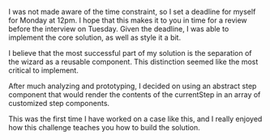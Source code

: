 

I was not made aware of the time constraint, so I set a deadline for myself for Monday at 12pm.  I hope that this makes it to you in time for a review before the interview on Tuesday.  Given the deadline, I was able to implement the core solution, as well as style it a bit.

I believe that the most successful part of my solution is the separation of the wizard as a reusable component.  This distinction seemed like the most critical to implement.    

After much analyzing and prototyping, I decided on using an abstract step component that would render the contents of the currentStep in an array of customized step components. 

This was the first time I have worked on a case like this, and I really enjoyed how this challenge teaches you how to build the solution.  